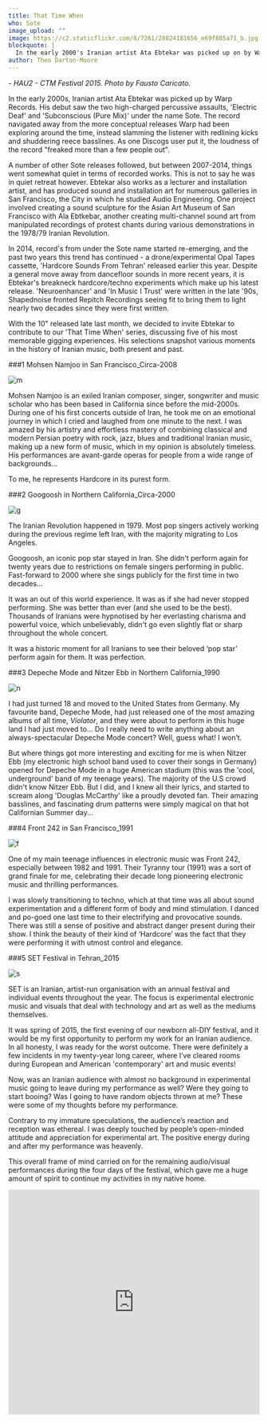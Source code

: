 ```yaml
---
title: That Time When
who: Sote
image_upload: ""
image: https://c2.staticflickr.com/8/7261/28024181656_e69f885a71_b.jpg
blockquote: |
  In the early 2000's Iranian artist Ata Ebtekar was picked up on by Warp Records, releasing two high charged percussive assaults, 'Electric Deaf' and 'Subconscious (Pure Mix)' under the name Sote. The record navigated away from the more conceptual work they had been exploring around the time, instead slamming the listener with redlining kicks and shuddering reece basslines. As one Discogs user put it, the loudness of the record "freaked more than a few people out".
author: Theo Darton-Moore
---
```

_- HAU2 - CTM Festival  2015. Photo by Fausto Caricato._

In the early 2000s, Iranian artist Ata Ebtekar was picked up by Warp Records. His debut saw the two high-charged percussive assaults, 'Electric Deaf' and 'Subconscious (Pure Mix)' under the name Sote. The record navigated away from the more conceptual releases Warp had been exploring around the time, instead slamming the listener with redlining kicks and shuddering reece basslines. As one Discogs user put it, the loudness of the record "freaked more than a few people out".

A number of other Sote releases followed, but between 2007-2014, things went somewhat quiet in terms of recorded works. This is not to say he was in quiet retreat however. Ebtekar also works as a lecturer and installation artist, and has produced sound and installation art for numerous galleries in San Francisco, the City in which he studied Audio Engineering. One project involved creating a sound sculpture for the Asian Art Museum of San Francisco with Ala Ebtkebar, another creating multi-channel sound art from manipulated recordings of protest chants during various demonstrations in the 1978/79 Iranian Revolution.

In 2014, record's from under the Sote name started re-emerging, and the past two years this trend has continued - a drone/experimental Opal Tapes cassette, 'Hardcore Sounds From Tehran' released earlier this year. Despite a general move away from dancefloor sounds in more recent years, it is Ebtekar's breakneck hardcore/techno experiments which make up his latest release. 'Neuroenhancer' and 'In Music I Trust' were written in the late '90s, Shapednoise fronted Repitch Recordings seeing fit to bring them to light nearly two decades since they were first written.

With the 10" released late last month, we decided to invite Ebtekar to contribute to our 'That Time When' series, discussing five of his most memorable gigging experiences. His selections snapshot various moments in the history of Iranian music, both present and past.

###1 Mohsen Namjoo in San Francisco_Circa-2008

![m](https://c2.staticflickr.com/8/7559/27444753713_a1f8c2ef5f_z.jpg)

Mohsen Namjoo is an exiled Iranian composer, singer, songwriter and music scholar who has been based in California since before the mid-2000s. During one of his first concerts outside of Iran, he took me on an emotional journey in which I cried and laughed from one minute to the next. I was amazed by his artistry and effortless mastery of combining classical and modern Persian poetry with rock, jazz, blues and traditional Iranian music, making up a new form of music, which in my opinion is absolutely timeless. His performances are avant-garde operas for people from a wide range of backgrounds… 

To me, he represents Hardcore in its purest form.

###2 Googoosh in Northern California_Circa-2000

![g](https://c2.staticflickr.com/8/7372/27444753763_5b86dc5de8_b.jpg)

The Iranian Revolution happened in 1979. Most pop singers actively working during the previous regime left Iran, with the majority migrating to Los Angeles. 

Googoosh, an iconic pop star stayed in Iran. She didn't perform again for twenty years due to restrictions on female singers performing in public.
Fast-forward to 2000 where she sings publicly for the first time in two decades… 

It was an out of this world experience. It was as if she had never stopped performing. She was better than ever (and she used to be the best). Thousands of Iranians were hypnotised by her everlasting charisma and powerful voice, which unbelievably, didn't go even slightly flat or sharp throughout the whole concert.

It was a historic moment for all Iranians to see their beloved ‘pop star’ perform again for them. It was perfection.

###3 Depeche Mode and Nitzer Ebb in Northern California_1990

![n](https://c2.staticflickr.com/8/7464/28024647276_d660e9e671_b.jpg)

I had just turned 18 and moved to the United States from Germany. My favourite band, Depeche Mode, had just released one of the most amazing albums of all time, _Violator_, and they were about to perform in this huge land I had just moved to… Do I really need to write anything about an always-spectacular Depeche Mode concert? Well, guess what! I won’t.

But where things got more interesting and exciting for me is when Nitzer Ebb (my electronic high school band used to cover their songs in Germany) opened for Depeche Mode in a huge American stadium (this was the 'cool, underground' band of my teenage years). The majority of the U.S crowd didn't know Nitzer Ebb. But I did, and I knew all their lyrics, and started to scream along 'Douglas McCarthy' like a proudly devoted fan. Their amazing basslines, and fascinating drum patterns were simply magical on that hot Californian Summer day...

###4 Front 242 in San Francisco_1991

![f](https://c2.staticflickr.com/8/7445/28058636025_c6dcf3a8e0_b.jpg)

One of my main teenage influences in electronic music was Front 242, especially between 1982 and 1991. Their Tyranny tour (1991) was a sort of grand finale for me, celebrating their decade long pioneering electronic music and thrilling performances.

I was slowly transitioning to techno, which at that time was all about sound experimentation and a different form of body and mind stimulation. 
I danced and po-goed one last time to their electrifying and provocative sounds. There was still a sense of positive and abstract danger present during their show. I think the beauty of their kind of ‘Hardcore’ was the fact that they were performing it with utmost control and elegance.

###5 SET Festival in Tehran_2015

![s](https://c2.staticflickr.com/8/7365/27956253842_6b8f3a483d_b.jpg)

SET is an Iranian, artist-run organisation with an annual festival and individual events throughout the year. The focus is experimental electronic music and visuals that deal with technology and art as well as the mediums themselves.

It was spring of 2015, the first evening of our newborn all-DIY festival, and it would be my first opportunity to perform my work for an Iranian audience. In all honesty, I was ready for the worst outcome. There were definitely a few incidents in my twenty-year long career, where I’ve cleared rooms during European and American 'contemporary' art and music events! 

Now, was an Iranian audience with almost no background in experimental music going to leave during my performance as well? Were they going to start booing? Was I going to have random objects thrown at me? These were some of my thoughts before my performance. 

Contrary to my immature speculations, the audience’s reaction and reception was ethereal. I was deeply touched by people’s open-minded attitude and appreciation for experimental art. The positive energy during and after my performance was heavenly.

This overall frame of mind carried on for the remaining audio/visual performances during the four days of the festival, which gave me a huge amount of spirit to continue my activities in my native home.

<iframe width="100%" height="450" scrolling="no" frameborder="no" src="https://w.soundcloud.com/player/?url=https%3A//api.soundcloud.com/tracks/271065270&auto_play=false&hide_related=false&show_comments=true&show_user=true&show_reposts=false&visual=true"></iframe>